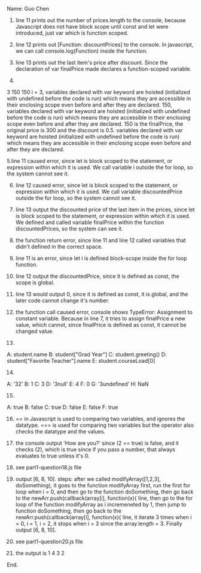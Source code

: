 Name: Guo Chen

1. line 11 prints out the number of prices.length to the console, because Javascript does not have block scope until const and let were introduced, just var which is function scoped.

2. line 12 prints out [Function: discountPrices] to the console. In javascript, we can call console.log(Function) inside the function. 

3. line 13 prints out the last item's price after discount. Since the declaration of var finalPrice made declares a function-scoped variable.

4.
3
150
150
i = 3, variables declared with var keyword are hoisted (initialized with undefined before the code is run) which means they are accessible in their enclosing scope even before and after they are declared. 
150, variables declared with var keyword are hoisted (initialized with undefined before the code is run) which means they are accessible in their enclosing scope even before and after they are declared. 
150 is the finalPrice, the original price is 300 and the discount is 0.5. variables declared with var keyword are hoisted (initialized with undefined before the code is run) which means they are accessible in their enclosing scope even before and after they are declared. 

5.line 11 caused error, since let is block scoped to the statement, or expression within which it is used. We call variable i outside the for loop, so the system cannot see it.

6. line 12 caused error, since let is block scoped to the statement, or expression within which it is used. We call variable discountedPrice outside the for loop, so the system cannot see it.

7. line 13 output the discounted price of the last item in the prices, since let is block scoped to the statement, or expression within which it is used. We defined and called variable finalPrice within the function discountedPrices, so the system can see it.

8. the function return error, since line 11 and line 12 called variables that didn't defined in the correct space.

9. line 11 is an error, since let i is defined block-scope inside the for loop function.

10. line 12 output the discountedPrice, since it is defined as const, the scope is global.

11. line 13 would output 0, since it is defined as const, it is global, and the later code cannot change it's number.

12. the function call caused error, console shows TypeError: Assignment to constant variable. Because in line 7, it tries to assign finalPrice a new value, which cannot, since finalPrice is defined as const, it cannot be changed value.

13.
A: student.name
B: student["Grad Year"]
C: student.greeting()
D: student["Favorite Teacher"].name
E: student.courseLoad[0]

14.
A: '32'
B: 1
C: 3
D: '3null'
E: 4
F: 0
G: '3undefined'
H: NaN

15.
A: true
B: false
C: true
D: false
E: false
F: true

16. == in Javascript is used to comparing two variables, and ignores the datatype. === is used for comparing two variables but the operator also checks the datatype and the values.

17. the console output 'How are you?' since (2 == true) is false, and it checks (2), which is true since if you pass a number, that always evaluates to true unless it's 0. 

18. see part1-question18.js file

19. output [6, 8, 10]. steps: after we called modifyArray([1,2,3], doSomething), it goes to the function modifyArray first, run the first for loop when i = 0, and then go to the function doSomething, then go back to the newArr.push(callback(array[i], function(x){ line, then go to the for loop of the function modifyArray as i incremeneted by 1, then jump to function doSomething, then go back to the newArr.push(callback(array[i], function(x){ line, it iterate 3 times when i = 0, i = 1, i = 2, it stops when i = 3 since the array.length = 3. Finally output [6, 8, 10].

20. see part1-question20.js file

21. the output is 
1
4
3
2

End.
